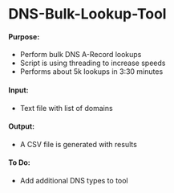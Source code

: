# DNS-Bulk-Lookup-Tool

#### Purpose:
 - Perform bulk DNS A-Record lookups
 - Script is using threading to increase speeds
 - Performs about 5k lookups in 3:30 minutes
 
#### Input:
 - Text file with list of domains
 
#### Output:
 - A CSV file is generated with results
 
 
#### To Do:
 - Add additional DNS types to tool
